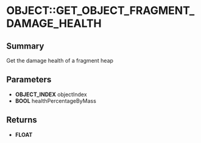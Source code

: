 # OBJECT::GET_OBJECT_FRAGMENT_DAMAGE_HEALTH

## Summary
Get the damage health of a fragment heap

## Parameters
* **OBJECT_INDEX** objectIndex
* **BOOL** healthPercentageByMass

## Returns
* **FLOAT**